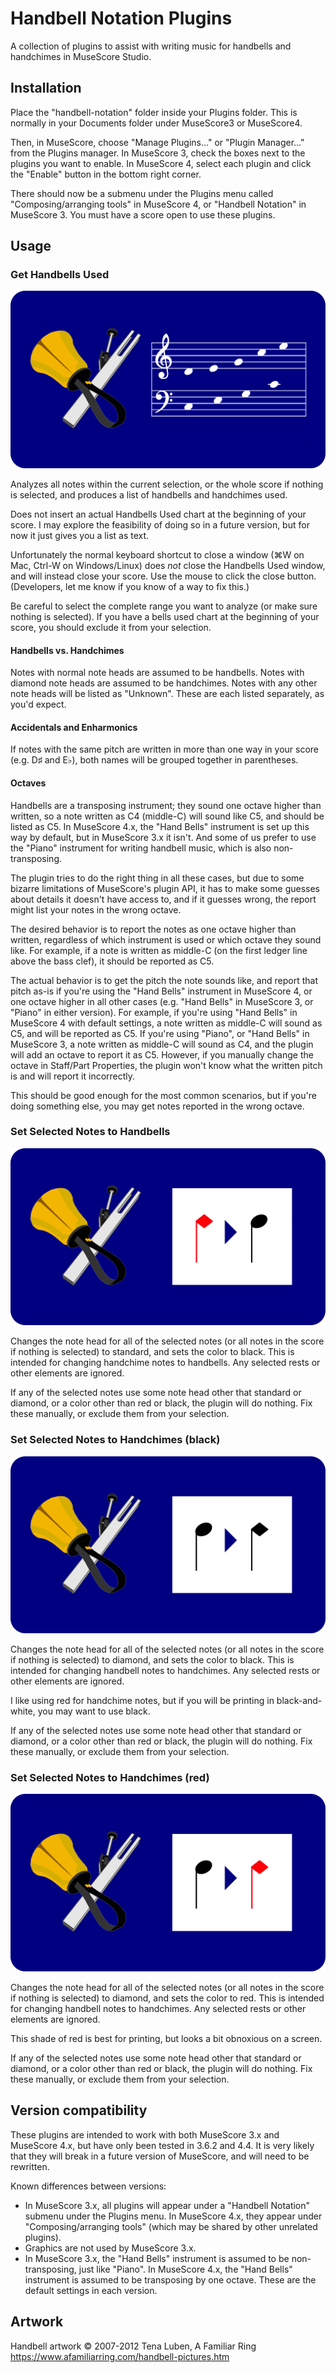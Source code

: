 ﻿# Handbell Notation Plugins

A collection of plugins to assist with writing music for handbells and handchimes
in MuseScore Studio.

## Installation

Place the "handbell-notation" folder inside your Plugins folder.  This is normally
in your Documents folder under MuseScore3 or MuseScore4.

Then, in MuseScore, choose "Manage Plugins…" or "Plugin Manager…" from the Plugins
manager.  In MuseScore 3, check the boxes next to the plugins you want to enable.
In MuseScore 4, select each plugin and click the "Enable" button in the bottom
right corner.

There should now be a submenu under the Plugins menu called "Composing/arranging
tools" in MuseScore 4, or "Handbell Notation" in MuseScore 3.  You must have a
score open to use these plugins.

## Usage

### Get Handbells Used

![get-handbells-used](get-handbells-used.png)

Analyzes all notes within the current selection, or the whole score if nothing
is selected, and produces a list of handbells and handchimes used.

Does not insert an actual Handbells Used chart at the beginning of your score.
I may explore the feasibility of doing so in a future version, but for now it
just gives you a list as text.

Unfortunately the normal keyboard shortcut to close a window (⌘W on Mac, Ctrl-W
on Windows/Linux) does *not* close the Handbells Used window, and will instead
close your score.  Use the mouse to click the close button.  (Developers, let me
know if you know of a way to fix this.)

Be careful to select the complete range you want to analyze (or make sure nothing
is selected).  If you have a bells used chart at the beginning of your score, you
should exclude it from your selection.

#### Handbells vs. Handchimes

Notes with normal note heads are assumed to be handbells.  Notes with diamond
note heads are assumed to be handchimes.  Notes with any other note heads will be
listed as "Unknown".  These are each listed separately, as you'd expect.

#### Accidentals and Enharmonics

If notes with the same pitch are written in more than one way in your score
(e.g. D♯ and E♭), both names will be grouped together in parentheses.

#### Octaves

Handbells are a transposing instrument; they sound one octave higher than written,
so a note written as C4 (middle-C) will sound like C5, and should be listed as C5.
In MuseScore 4.x, the "Hand Bells" instrument is set up this way by default, but
in MuseScore 3.x it isn't.  And some of us prefer to use the "Piano" instrument
for writing handbell music, which is also non-transposing.

The plugin tries to do the right thing in all these cases, but due to some bizarre
limitations of MuseScore's plugin API, it has to make some guesses about details
it doesn't have access to, and if it guesses wrong, the report might list your
notes in the wrong octave.

The desired behavior is to report the notes as one octave higher than written,
regardless of which instrument is used or which octave they sound like.  For
example, if a note is written as middle-C (on the first ledger line above the
bass clef), it should be reported as C5.

The actual behavior is to get the pitch the note sounds like, and report that pitch
as-is if you're using the "Hand Bells" instrument in MuseScore 4, or one octave
higher in all other cases (e.g. "Hand Bells" in MuseScore 3, or "Piano" in either
version).  For example, if you're using "Hand Bells" in MuseScore 4 with default
settings, a note written as middle-C will sound as C5, and will be reported as C5.
If you're using "Piano", or "Hand Bells" in MuseScore 3, a note written as middle-C
will sound as C4, and the plugin will add an octave to report it as C5.  However,
if you manually change the octave in Staff/Part Properties, the plugin won't know
what the written pitch is and will report it incorrectly.

This should be good enough for the most common scenarios, but if you're doing
something else, you may get notes reported in the wrong octave.

### Set Selected Notes to Handbells

![set-handbells](set-handbells.png)

Changes the note head for all of the selected notes (or all notes in the score
if nothing is selected) to standard, and sets the color to black.  This is intended
for changing handchime notes to handbells.  Any selected rests or other elements
are ignored.

If any of the selected notes use some note head other that standard or diamond,
or a color other than red or black, the plugin will do nothing.  Fix these manually,
or exclude them from your selection.

### Set Selected Notes to Handchimes (black)

![set-handchimes-black](set-handchimes-black.png)

Changes the note head for all of the selected notes (or all notes in the score
if nothing is selected) to diamond, and sets the color to black.  This is intended
for changing handbell notes to handchimes.  Any selected rests or other elements
are ignored.

I like using red for handchime notes, but if you will be printing in black-and-white,
you may want to use black.

If any of the selected notes use some note head other that standard or diamond,
or a color other than red or black, the plugin will do nothing.  Fix these manually,
or exclude them from your selection.

### Set Selected Notes to Handchimes (red)

![set-handchimes-red](set-handchimes-red.png)

Changes the note head for all of the selected notes (or all notes in the score
if nothing is selected) to diamond, and sets the color to red.  This is intended
for changing handbell notes to handchimes.  Any selected rests or other elements
are ignored.

This shade of red is best for printing, but looks a bit obnoxious on a screen.

If any of the selected notes use some note head other that standard or diamond,
or a color other than red or black, the plugin will do nothing.  Fix these manually,
or exclude them from your selection.

## Version compatibility

These plugins are intended to work with both MuseScore 3.x and MuseScore 4.x, but
have only been tested in 3.6.2 and 4.4.  It is very likely that they will break
in a future version of MuseScore, and will need to be rewritten.

Known differences between versions:
- In MuseScore 3.x, all plugins will appear under a "Handbell Notation" submenu
under the Plugins menu.  In MuseScore 4.x, they appear under "Composing/arranging tools"
(which may be shared by other unrelated plugins).
- Graphics are not used by MuseScore 3.x.
- In MuseScore 3.x, the "Hand Bells" instrument is assumed to be non-transposing,
just like "Piano".  In MuseScore 4.x, the "Hand Bells" instrument is assumed to be
transposing by one octave.  These are the default settings in each version.

## Artwork
Handbell artwork © 2007-2012 Tena Luben, A Familiar Ring  
<https://www.afamiliarring.com/handbell-pictures.htm>
